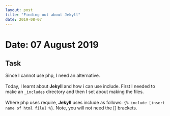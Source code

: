 ```yaml
---
layout: post
title: "Finding out about Jekyll"
date: 2019-08-07
---
```


# Date: 07 August 2019

## Task
Since I cannot use php, I need an alternative. <br><br>
Today, I learnt about **Jekyll** and how i can use include.  First I needed to make an `_includes` directory and then I set about making the files.
<br>
<br>
Where php uses require, **Jekyll** uses include as follows:
  `{% include [insert name of html file] %}`.  Note, you will not need the [] brackets. <br>
